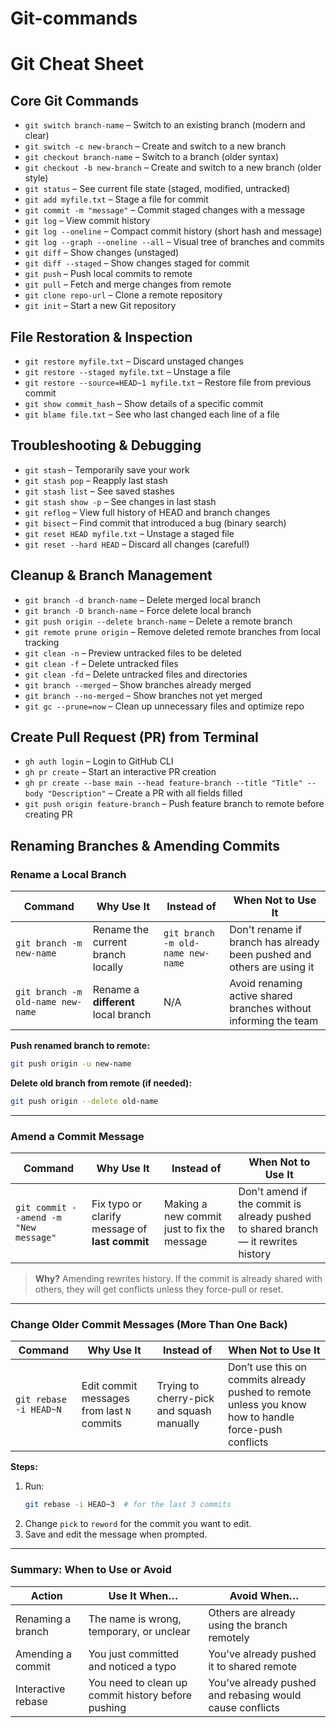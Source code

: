 # Git-commands
# Git Cheat Sheet

## Core Git Commands
- `git switch branch-name` – Switch to an existing branch (modern and clear)
- `git switch -c new-branch` – Create and switch to a new branch
- `git checkout branch-name` – Switch to a branch (older syntax)
- `git checkout -b new-branch` – Create and switch to a new branch (older style)
- `git status` – See current file state (staged, modified, untracked)
- `git add myfile.txt` – Stage a file for commit
- `git commit -m "message"` – Commit staged changes with a message
- `git log` – View commit history
- `git log --oneline` – Compact commit history (short hash and message)
- `git log --graph --oneline --all` – Visual tree of branches and commits
- `git diff` – Show changes (unstaged)
- `git diff --staged` – Show changes staged for commit
- `git push` – Push local commits to remote
- `git pull` – Fetch and merge changes from remote
- `git clone repo-url` – Clone a remote repository
- `git init` – Start a new Git repository

## File Restoration & Inspection
- `git restore myfile.txt` – Discard unstaged changes
- `git restore --staged myfile.txt` – Unstage a file
- `git restore --source=HEAD~1 myfile.txt` – Restore file from previous commit
- `git show commit_hash` – Show details of a specific commit
- `git blame file.txt` – See who last changed each line of a file

## Troubleshooting & Debugging
- `git stash` – Temporarily save your work
- `git stash pop` – Reapply last stash
- `git stash list` – See saved stashes
- `git stash show -p` – See changes in last stash
- `git reflog` – View full history of HEAD and branch changes
- `git bisect` – Find commit that introduced a bug (binary search)
- `git reset HEAD myfile.txt` – Unstage a staged file
- `git reset --hard HEAD` – Discard all changes (careful!)

## Cleanup & Branch Management
- `git branch -d branch-name` – Delete merged local branch
- `git branch -D branch-name` – Force delete local branch
- `git push origin --delete branch-name` – Delete a remote branch
- `git remote prune origin` – Remove deleted remote branches from local tracking
- `git clean -n` – Preview untracked files to be deleted
- `git clean -f` – Delete untracked files
- `git clean -fd` – Delete untracked files and directories
- `git branch --merged` – Show branches already merged
- `git branch --no-merged` – Show branches not yet merged
- `git gc --prune=now` – Clean up unnecessary files and optimize repo

## Create Pull Request (PR) from Terminal
- `gh auth login` – Login to GitHub CLI
- `gh pr create` – Start an interactive PR creation
- `gh pr create --base main --head feature-branch --title "Title" --body "Description"` – Create a PR with all fields filled
- `git push origin feature-branch` – Push feature branch to remote before creating PR

## Renaming Branches & Amending Commits

### Rename a Local Branch

| **Command** | **Why Use It** | **Instead of** | **When Not to Use It** |
|-------------|----------------|----------------|-------------------------|
| `git branch -m new-name` | Rename the current branch locally | `git branch -m old-name new-name` | Don't rename if branch has already been pushed and others are using it |
| `git branch -m old-name new-name` | Rename a **different** local branch | N/A | Avoid renaming active shared branches without informing the team |

**Push renamed branch to remote:**
```bash
git push origin -u new-name
```

**Delete old branch from remote (if needed):**
```bash
git push origin --delete old-name
```

---

### Amend a Commit Message

| **Command** | **Why Use It** | **Instead of** | **When Not to Use It** |
|-------------|----------------|----------------|-------------------------|
| `git commit --amend -m "New message"` | Fix typo or clarify message of **last commit** | Making a new commit just to fix the message | Don't amend if the commit is already pushed to shared branch — it rewrites history |

> **Why?** Amending rewrites history. If the commit is already shared with others, they will get conflicts unless they force-pull or reset.

---

### Change Older Commit Messages (More Than One Back)

| **Command** | **Why Use It** | **Instead of** | **When Not to Use It** |
|-------------|----------------|----------------|-------------------------|
| `git rebase -i HEAD~N` | Edit commit messages from last `N` commits | Trying to cherry-pick and squash manually | Don’t use this on commits already pushed to remote unless you know how to handle force-push conflicts |

**Steps:**
1. Run:
   ```bash
   git rebase -i HEAD~3  # for the last 3 commits
   ```
2. Change `pick` to `reword` for the commit you want to edit.
3. Save and edit the message when prompted.

---

### Summary: When to Use or Avoid

| **Action** | **Use It When…** | **Avoid When…** |
|------------|------------------|------------------|
| Renaming a branch | The name is wrong, temporary, or unclear | Others are already using the branch remotely |
| Amending a commit | You just committed and noticed a typo | You've already pushed it to shared remote |
| Interactive rebase | You need to clean up commit history before pushing | You've already pushed and rebasing would cause conflicts |
